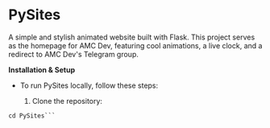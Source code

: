 # PySites

A simple and stylish animated website built with Flask. This project serves as the homepage for AMC Dev, featuring cool animations, a live clock, and a redirect to AMC Dev's Telegram group.

<b>Installation & Setup</b>

- To run PySites locally, follow these steps:

  1) Clone the repository:
```git clone https://github.com/yourusername/PySites.git
cd PySites```
